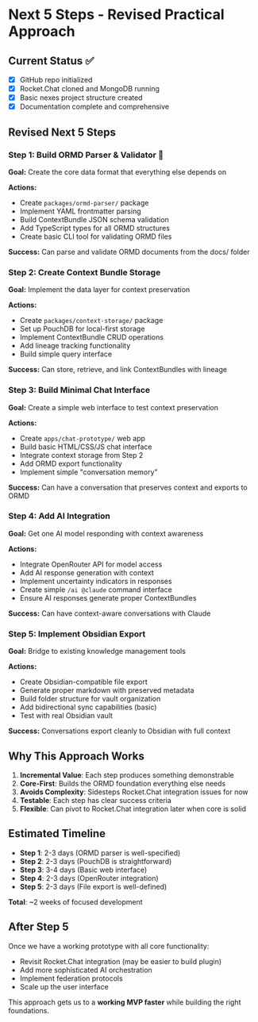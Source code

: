 # Next 5 Steps - Revised Practical Approach

## Current Status ✅
- [x] GitHub repo initialized
- [x] Rocket.Chat cloned and MongoDB running
- [x] Basic nexes project structure created
- [x] Documentation complete and comprehensive

## Revised Next 5 Steps

### Step 1: Build ORMD Parser & Validator 🎯
**Goal:** Create the core data format that everything else depends on

**Actions:**
- Create `packages/ormd-parser/` package
- Implement YAML frontmatter parsing
- Build ContextBundle JSON schema validation
- Add TypeScript types for all ORMD structures
- Create basic CLI tool for validating ORMD files

**Success:** Can parse and validate ORMD documents from the docs/ folder

### Step 2: Create Context Bundle Storage
**Goal:** Implement the data layer for context preservation

**Actions:**
- Create `packages/context-storage/` package  
- Set up PouchDB for local-first storage
- Implement ContextBundle CRUD operations
- Add lineage tracking functionality
- Build simple query interface

**Success:** Can store, retrieve, and link ContextBundles with lineage

### Step 3: Build Minimal Chat Interface
**Goal:** Create a simple web interface to test context preservation

**Actions:**
- Create `apps/chat-prototype/` web app
- Build basic HTML/CSS/JS chat interface
- Integrate context storage from Step 2
- Add ORMD export functionality
- Implement simple "conversation memory"

**Success:** Can have a conversation that preserves context and exports to ORMD

### Step 4: Add AI Integration
**Goal:** Get one AI model responding with context awareness

**Actions:**
- Integrate OpenRouter API for model access
- Add AI response generation with context
- Implement uncertainty indicators in responses
- Create simple `/ai @claude` command interface
- Ensure AI responses generate proper ContextBundles

**Success:** Can have context-aware conversations with Claude

### Step 5: Implement Obsidian Export
**Goal:** Bridge to existing knowledge management tools

**Actions:**
- Create Obsidian-compatible file export
- Generate proper markdown with preserved metadata
- Build folder structure for vault organization
- Add bidirectional sync capabilities (basic)
- Test with real Obsidian vault

**Success:** Conversations export cleanly to Obsidian with full context

## Why This Approach Works

1. **Incremental Value**: Each step produces something demonstrable
2. **Core-First**: Builds the ORMD foundation everything else needs
3. **Avoids Complexity**: Sidesteps Rocket.Chat integration issues for now
4. **Testable**: Each step has clear success criteria
5. **Flexible**: Can pivot to Rocket.Chat integration later when core is solid

## Estimated Timeline
- **Step 1**: 2-3 days (ORMD parser is well-specified)
- **Step 2**: 2-3 days (PouchDB is straightforward)  
- **Step 3**: 3-4 days (Basic web interface)
- **Step 4**: 2-3 days (OpenRouter integration)
- **Step 5**: 2-3 days (File export is well-defined)

**Total**: ~2 weeks of focused development

## After Step 5
Once we have a working prototype with all core functionality:
- Revisit Rocket.Chat integration (may be easier to build plugin)
- Add more sophisticated AI orchestration
- Implement federation protocols
- Scale up the user interface

This approach gets us to a **working MVP faster** while building the right foundations.
